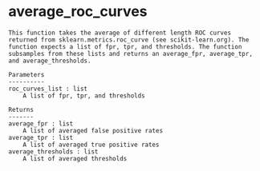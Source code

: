 # average_roc_curves

    This function takes the average of different length ROC curves returned from sklearn.metrics.roc_curve (see scikit-learn.org). The function expects a list of fpr, tpr, and thresholds. The function subsamples from these lists and returns an average_fpr, average_tpr, and average_thresholds.
          
    Parameters
    ----------
    roc_curves_list : list
        A list of fpr, tpr, and thresholds

    Returns
    -------
    average_fpr : list
        A list of averaged false positive rates
    average_tpr : list
        A list of averaged true positive rates
    average_thresholds : list
        A list of averaged thresholds
